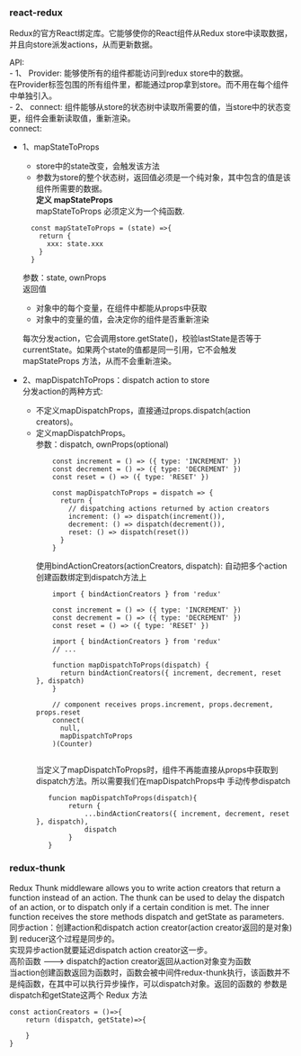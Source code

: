 ### react-redux
Redux的官方React绑定库。它能够使你的React组件从Redux store中读取数据，并且向store派发actions，从而更新数据。

API:    
    - 1、 Provider: 能够使所有的组件都能访问到redux store中的数据。  
            在Provider标签包围的所有组件里，都能通过prop拿到store。而不用在每个组件中单独引入。   
    - 2、 connect: 组件能够从store的状态树中读取所需要的值，当store中的状态变更，组件会重新读取值，重新渲染。   
connect: 
- 1、mapStateToProps      
   * store中的state改变，会触发该方法  
   * 参数为store的整个状态树，返回值必须是一个纯对象，其中包含的值是该组件所需要的数据。   
    **定义 mapStateProps**   
    mapStateToProps 必须定义为一个纯函数.      
    ```
      const mapStateToProps = (state) =>{
        return {
          xxx: state.xxx
        }
      }   
    ```    
   参数：state, ownProps    
   返回值
     * 对象中的每个变量，在组件中都能从props中获取
     * 对象中的变量的值，会决定你的组件是否重新渲染
   
    每次分发action，它会调用store.getState()，校验lastState是否等于currentState。如果两个state的值都是同一引用，它不会触发mapStateProps
    方法，从而不会重新渲染。   

- 2、mapDispatchToProps：dispatch action to store    
    分发action的两种方式:   
    * 不定义mapDispatchProps，直接通过props.dispatch(action creators)。
    * 定义mapDispatchProps。   
       参数：dispatch, ownProps(optional)      
        ```
            const increment = () => ({ type: 'INCREMENT' })
            const decrement = () => ({ type: 'DECREMENT' })
            const reset = () => ({ type: 'RESET' })
            
            const mapDispatchToProps = dispatch => {
              return {
                // dispatching actions returned by action creators
                increment: () => dispatch(increment()),
                decrement: () => dispatch(decrement()),
                reset: () => dispatch(reset())
              }
            }
        ```
        使用bindActionCreators(actionCreators, dispatch):  自动把多个action创建函数绑定到dispatch方法上
        ```
            import { bindActionCreators } from 'redux'
            
            const increment = () => ({ type: 'INCREMENT' })
            const decrement = () => ({ type: 'DECREMENT' })
            const reset = () => ({ type: 'RESET' })
            
            import { bindActionCreators } from 'redux'
            // ...
            
            function mapDispatchToProps(dispatch) {
              return bindActionCreators({ increment, decrement, reset }, dispatch)
            }
            
            // component receives props.increment, props.decrement, props.reset
            connect(
              null,
              mapDispatchToProps
            )(Counter)
            
        ```
        当定义了mapDispatchToProps时，组件不再能直接从props中获取到dispatch方法。所以需要我们在mapDispatchProps中
        手动传参dispatch
        ```
           funcion mapDispatchToProps(dispatch){
                return {
                    ...bindActionCreators({ increment, decrement, reset }, dispatch),
                    dispatch
                }
           }
        ```
    
### redux-thunk 
Redux Thunk middleware allows you to write action creators that return a function instead of an action. 
The thunk can be used to delay the dispatch of an action, or to dispatch only if a certain condition is met. 
The inner function receives the store methods dispatch and getState as parameters.    
同步action：创建action和dispatch action creator(action creator返回的是对象)到 reducer这个过程是同步的。            
实现异步action就要延迟dispatch action creator这一步。     
高阶函数 ---> dispatch的action creator返回从action对象变为函数   
当action创建函数返回为函数时，函数会被中间件redux-thunk执行，该函数并不是纯函数，在其中可以执行异步操作，可以dispatch对象。返回的函数的
参数是dispatch和getState这两个 Redux 方法   
```
const actionCreators = ()=>{
    return (dispatch, getState)=>{
        
    }
}
```

        
        
            
            
